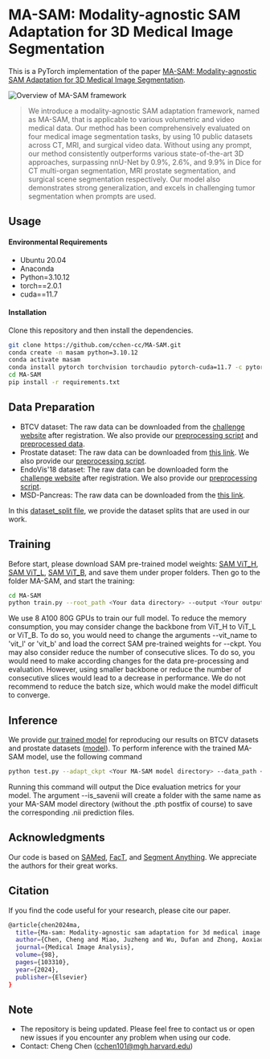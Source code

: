 # MA-SAM: Modality-agnostic SAM Adaptation for 3D Medical Image Segmentation

This is a PyTorch implementation of the paper [MA-SAM: Modality-agnostic SAM Adaptation for 3D Medical Image Segmentation](https://arxiv.org/pdf/2309.08842.pdf).

![Overview of MA-SAM framework](asset/overview.png?raw=true "Overview of MA-SAM framework")

>  We introduce a modality-agnostic SAM adaptation framework, named as MA-SAM, that is applicable to various volumetric and video medical data. Our method has been comprehensively evaluated on four medical image segmentation tasks, by using 10 public datasets across CT, MRI, and surgical video data. Without using any prompt, our method consistently outperforms various state-of-the-art 3D approaches, surpassing nnU-Net by 0.9%, 2.6%, and 9.9% in Dice for CT multi-organ segmentation, MRI prostate segmentation, and surgical scene segmentation respectively. Our model also demonstrates strong generalization, and excels in challenging tumor segmentation when prompts are used.

## Usage
#### Environmental Requirements
- Ubuntu 20.04
- Anaconda
- Python=3.10.12
- torch==2.0.1
- cuda==11.7

#### Installation
Clone this repository and then install the dependencies.
```sh
git clone https://github.com/cchen-cc/MA-SAM.git
conda create -n masam python=3.10.12
conda activate masam
conda install pytorch torchvision torchaudio pytorch-cuda=11.7 -c pytorch -c nvidia
cd MA-SAM
pip install -r requirements.txt
```

## Data Preparation
- BTCV dataset: The raw data can be downloaded from the [challenge website](https://www.synapse.org/#!Synapse:syn3379050) after registration. We also provide our [preprocessing script](https://github.com/cchen-cc/MA-SAM/blob/main/preprocessing/util_script_btcv.py) and [preprocessed data](https://drive.google.com/file/d/1uk8cOQsX7VQBQxnwQRRtfLT-rhX4q7PD/view?usp=drive_link). 
- Prostate dataset: The raw data can be downloaded from [this link](https://liuquande.github.io/SAML/). We also provide our [preprocessing script](https://github.com/cchen-cc/MA-SAM/blob/main/preprocessing/util_script_prostateMRI.py).
- EndoVis'18 dataset: The raw data can be downloaded form the [challenge website](https://endovissub2018-roboticscenesegmentation.grand-challenge.org/Downloads/) after registration. We also provide our [preprocessing script](https://github.com/cchen-cc/MA-SAM/blob/main/preprocessing/util_script_endovis18.py).
- MSD-Pancreas: The raw data can be downloaded from the [this link](https://drive.google.com/drive/folders/1HqEgzS8BV2c7xYNrZdEAnrHk7osJJ--2).

In this [dataset_split file](https://github.com/cchen-cc/MA-SAM/blob/main/preprocessing/dataset_split.md), we provide the dataset splits that are used in our work. 
  
## Training
Before start, please download SAM pre-trained model weights: [SAM ViT_H](https://dl.fbaipublicfiles.com/segment_anything/sam_vit_h_4b8939.pth), [SAM ViT_L](https://dl.fbaipublicfiles.com/segment_anything/sam_vit_l_0b3195.pth), [SAM ViT_B](https://dl.fbaipublicfiles.com/segment_anything/sam_vit_b_01ec64.pth), and save them under proper folders. Then go to the folder MA-SAM, and start the training:
```sh
cd MA-SAM
python train.py --root_path <Your data directory> --output <Your output directory> --ckpt <Your SAM pre-trained model directory>
```
We use 8 A100 80G GPUs to train our full model. To reduce the memory consumption, you may consider change the backbone from ViT_H to ViT_L or ViT_B. To do so, you would need to change the arguments --vit_name to 'vit_l' or 'vit_b' and load the correct SAM pre-trained weights for --ckpt. You may also consider reduce the number of consecutive slices. To do so, you would need to make according changes for the data pre-processing and evaluation. However, using smaller backbone or reduce the number of consecutive slices would lead to a decrease in performance. We do not recommend to reduce the batch size, which would make the model difficult to converge.

## Inference
We provide [our trained model](https://drive.google.com/file/d/1zBaDHkkH9FbPC2S8vl6cwUqy5nrxPmtu/view?usp=drive_link) for reproducing our results on BTCV datasets and prostate datasets ([model](https://drive.google.com/drive/folders/1KqbGtSp6I6M7Au4qT8cUMBFob6GMGHFi?usp=drive_link)). 
To perform inference with the trained MA-SAM model, use the following command
```sh
python test.py --adapt_ckpt <Your MA-SAM model directory> --data_path <Your data directory> --ckpt <Your SAM pre-trained model directory> --is_savenii
```
Running this command will output the Dice evaluation metrics for your model. The argument --is_savenii will create a folder with the same name as your MA-SAM model directory (without the .pth postfix of course) to save the corresponding .nii prediction files.

## Acknowledgments
Our code is based on [SAMed](https://github.com/hitachinsk/SAMed), [FacT](https://github.com/JieShibo/PETL-ViT/tree/main/FacT), and [Segment Anything](https://github.com/facebookresearch/segment-anything). We appreciate the authors for their great works. 

## Citation
If you find the code useful for your research, please cite our paper.
```sh
@article{chen2024ma,
  title={Ma-sam: Modality-agnostic sam adaptation for 3d medical image segmentation},
  author={Chen, Cheng and Miao, Juzheng and Wu, Dufan and Zhong, Aoxiao and Yan, Zhiling and Kim, Sekeun and Hu, Jiang and Liu, Zhengliang and Sun, Lichao and Li, Xiang and others},
  journal={Medical Image Analysis},
  volume={98},
  pages={103310},
  year={2024},
  publisher={Elsevier}
}
```

## Note
- The repository is being updated. Please feel free to contact us or open new issues if you encounter any problem when using our code.
- Contact: Cheng Chen ([cchen101@mgh.harvard.edu]())

